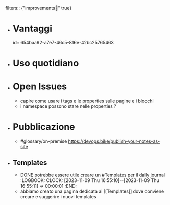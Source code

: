 filters:: {"improvements💪" true}

- # Vantaggi
  id:: 654baa92-a7e7-46c5-816e-42bc25765463
- # Uso quotidiano
- # Open Issues
	- capire come usare i tags e le properties sulle pagine e i blocchi
	- i namespace possono stare nelle properties ?
- # Pubblicazione
	- #glossary/on-premise https://devops.bike/publish-your-notes-as-site
- ## Templates
	- DONE potrebbe essere utile creare un #Templates per il daily journal
	  :LOGBOOK:
	  CLOCK: [2023-11-09 Thu 16:55:10]--[2023-11-09 Thu 16:55:11] =>  00:00:01
	  :END:
	- abbiamo creato una pagina dedicata ai [[Templates]] dove conviene creare e suggerire i nuovi templates